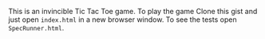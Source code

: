 This is an invincible Tic Tac Toe game.
To play the game Clone this gist and just open `index.html` in a new browser window. To see the tests open `SpecRunner.html`.